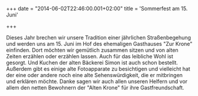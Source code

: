 +++
date = "2014-06-02T22:46:00.001+02:00"
title = 'Sommerfest am 15. Juni'


+++

Dieses Jahr brechen wir unsere Tradition einer jährlichen Straßenbegehung und werden uns am 15. Juni im Hof des ehemaligen Gasthauses "Zur Krone" einfinden. Dort möchten wir gemütlich zusammen sitzen und von alten Zeiten erzählen oder erzählen lassen. Auch für das leibliche Wohl ist gesorgt. Und Kuchen der alten Bäckerei Simon ist auch schon bestellt. Außerdem gibt es einige alte Fotoapparate zu besichtigen und vielleicht hat der eine oder andere noch eine alte Sehenswürdigkeit, die er mitbringen und erklären möchte. Danke sagen wir auch allen unseren Helfern und vor allem den netten Bewohnern der "Alten Krone" für ihre Gastfreundschaft.

      